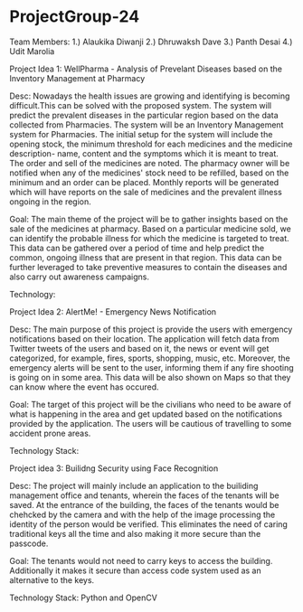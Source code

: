 # ProjectGroup-24

Team Members:
1.) Alaukika Diwanji
2.) Dhruwaksh Dave
3.) Panth Desai
4.) Udit Marolia


Project Idea 1:  WellPharma  -
Analysis of Prevelant Diseases based on the Inventory Management at Pharmacy

Desc:
Nowadays the health issues are growing and identifying is becoming difficult.This can be solved with the proposed system. The system will predict the prevalent diseases in the particular region based on the data collected from Pharmacies. The system will be an Inventory Management system for Pharmacies. The initial setup for the system will include the opening stock, the minimum threshold for each medicines and the medicine description- name, content and the symptoms which it is meant to treat. The order and sell of the medicines are noted. The pharmacy owner will be notified when any of the medicines' stock need to be refilled, based on the minimum and an order can be placed. Monthly reports will be generated which will have reports on the sale of medicines and the prevalent illness ongoing in the region.

Goal:
The main theme of the project will be to gather insights based on the sale of the medicines at pharmacy. Based on a particular medicine sold, we can identify the probable illness for which the medicine is targeted to treat. This data can be gathered over a period of time and help predict the common, ongoing illness that are present in that region. This data can be further leveraged to take preventive measures to contain the diseases and also carry out awareness campaigns.

Technology:

 
Project Idea 2: AlertMe! -
Emergency News Notification	

Desc:
The main purpose of this project is provide the users with emergency notifications based on their location. The application will fetch data from Twitter tweets of the users and based on it, the news or event will get categorized, for example, fires, sports, shopping, music, etc. Moreover, the emergency alerts will be sent to the user, informing them if any fire shooting is going on in some area. This data will be also shown on Maps so that they can know where the event has occured.

Goal: 
The target of this project will be the civilians who need to be aware of what is happening in the area and get updated based on the notifications provided by the application. The users will be cautious of travelling to some accident prone areas. 

Technology Stack:

Project idea 3: Builidng Security using Face Recognition

Desc:
The project will mainly include an application to the builiding management office and tenants, wherein the faces of the tenants will be saved. At the entrance of the building, the faces of the tenants would be chehcked by the camera and with the help of the image processing the identity of the person would be verified. This eliminates the need of caring traditional keys all the time and also making it more secure than the passcode. 

Goal:
The tenants would not need to carry keys to access the building. Additionally it makes it secure than access code system used as an alternative to the keys.


Technology Stack: Python and OpenCV

